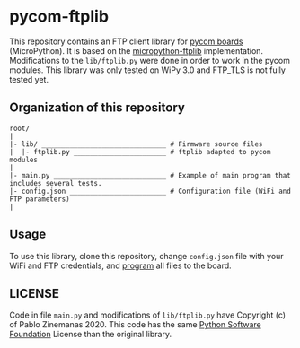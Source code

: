 # pycom-ftplib
This repository contains an FTP client library for [pycom boards](https://docs.pycom.io/) (MicroPython). It is based on the [micropython-ftplib](https://github.com/SpotlightKid/micropython-ftplib) implementation. Modifications to the `lib/ftplib.py` were done in order to work in the pycom modules. This library was only tested on WiPy 3.0 and FTP_TLS is not fully tested yet.

## Organization of this repository 

````
root/
|
|- lib/ _______________________________ # Firmware source files
|  |- ftplib.py _______________________ # ftplib adapted to pycom modules
|
|- main.py ____________________________ # Example of main program that includes several tests.
|- config.json ________________________ # Configuration file (WiFi and FTP parameters)
|
````
## Usage
To use this library, clone this repository, change `config.json` file with your WiFi and FTP credentials, and [program](https://docs.pycom.io/gettingstarted/programming/) all files to the board. 

## LICENSE

Code in file `main.py` and modifications of `lib/ftplib.py` have Copyright (c) of Pablo Zinemanas 2020. This code has the same [Python Software Foundation](https://docs.python.org/3/license.html) License than the original library.
